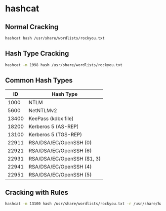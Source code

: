# hashcat

## Normal Cracking

```bash
hashcat hash /usr/share/wordlists/rockyou.txt
```

## Hash Type Cracking

```bash
hashcat -m 1998 hash /usr/share/wordlists/rockyou.txt
```

## Common Hash Types

| **ID**  | **Hash Type**                |
|---------|------------------------------|
| 1000    | NTLM                        |
| 5600    | NetNTLMv2                   |
| 13400   | KeePass (kdbx file)         |
| 18200   | Kerberos 5 (AS-REP)         |
| 13100   | Kerberos 5 (TGS-REP)        |
| 22911   | RSA/DSA/EC/OpenSSH ($0$)    |
| 22921   | RSA/DSA/EC/OpenSSH ($6$)    |
| 22931   | RSA/DSA/EC/OpenSSH ($1, $3$)|
| 22941   | RSA/DSA/EC/OpenSSH ($4$)    |
| 22951   | RSA/DSA/EC/OpenSSH ($5$)    |

## Cracking with Rules

```bash
hashcat -m 13100 hash /usr/share/wordlists/rockyou.txt -r /usr/share/hashcat/rules/rockyou-30000.rule --force
